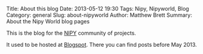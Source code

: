 Title: About this blog
Date: 2013-05-12 19:30
Tags: Nipy, Nipyworld, Blog
Category: general
Slug: about-nipyworld
Author: Matthew Brett
Summary: About the Nipy World blog pages

This is the blog for the [NIPY](http://nipy.org) community of projects.

It used to be hosted at [Blogspot](http://nipyworld.blogspot.com).  There you
can find posts before May 2013.

<!--- vim:ft=markdown -->
